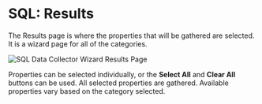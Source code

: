 # SQL: Results

The Results page is where the properties that will be gathered are selected. It is a wizard page for all of the categories.

![SQL Data Collector Wizard Results Page](/img/product_docs/accessanalyzer/accessanalyzer/enterpriseauditor/admin/datacollector/adinventory/results.png)

Properties can be selected individually, or the __Select All__ and __Clear All__ buttons can be used. All selected properties are gathered. Available properties vary based on the category selected.
